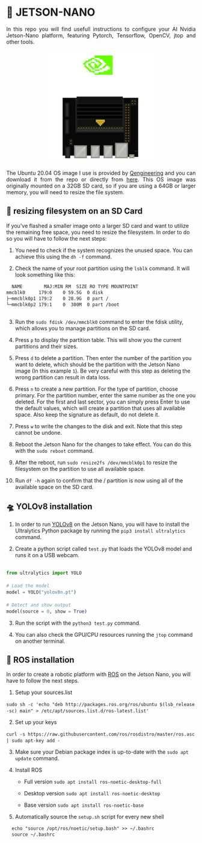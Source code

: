 # 🚀 JETSON-NANO

<p align="justify">
In this repo you will find usefull instructions to configure your AI Nvidia Jetson-Nano platform, featuring Pytorch, Tensorflow, OpenCV, jtop and other tools. 
</p>

<p align="center">
  <img src="https://github.com/JVPC0D3R/resources/blob/main/jetson_gif_jvp.gif" width="300" />
</p>

<p align="justify">
The Ubuntu 20.04 OS image I use is provided by <a href="https://github.com/Qengineering/Jetson-Nano-Ubuntu-20-image">Qengineering</a> and you can download it from the repo or directly from <a href="https://ln5.sync.com/dl/741c98fe0/x8kxkhgs-cgmzk7rf-n4m7pyw8-h64tzbv5/view/default/11304846510004">here</a>. This OS image was originally mounted on a 32GB SD card, so if you are using a 64GB or larger memory, you will need to resize the file system.
</p>



## 📏 resizing filesystem on an SD Card

<p align="justify">
  
If you've flashed a smaller image onto a larger SD card and want to utilize the remaining free space, you need to resize the filesystem. In order to do so you will have to follow the next steps:

</p>

<p align="justify">
  
1. You need to check if the system recognizes the unused space. You can achieve this using the ``` dh -f ``` command.
  
</p>

<p align="justify">
  
2. Check the name of your root partition using the ``` lsblk ``` command. It will look something like this:
  
</p>

```
  NAME        MAJ:MIN RM  SIZE RO TYPE MOUNTPOINT
mmcblk0     179:0    0 59.5G  0 disk
├─mmcblk0p1 179:2    0 28.9G  0 part /
└─mmcblk0p2 179:1    0  300M  0 part /boot
  
```
<p align="justify">
  
3. Run the ```sudo fdisk /dev/mmcblk0``` command to enter the fdisk utility, which allows you to manage partitions on the SD card.

</p>

<p align="justify">

4. Press ```p``` to display the partition table. This will show you the current partitions and their sizes.

</p>

<p align="justify">
  
5. Press ```d``` to delete a partition. Then enter the number of the partition you want to delete, which should be the partition with the Jetson Nano image (In this example ```1```). Be very careful with this step as deleting the wrong partition can result in data loss.

</p>

<p align="justify">
  
6. Press ```n``` to create a new partition. For the type of partition, choose primary. For the partition number, enter the same number as the one you deleted. For the first and last sector, you can simply press Enter to use the default values, which will create a partition that uses all available space. Also keep the signature as default, do not delete it.
</p>

<p align="justify">
  
7. Press ```w``` to write the changes to the disk and exit. Note that this step cannot be undone.

</p>

<p align="justify">
  
8. Reboot the Jetson Nano for the changes to take effect. You can do this with the ```sudo reboot``` command.

</p>

<p align="justify">
  
9. After the reboot, run ```sudo resize2fs /dev/mmcblk0p1``` to resize the filesystem on the partition to use all available space.

</p>

<p align="justify">
  
10. Run ```df -h``` again to confirm that the / partition is now using all of the available space on the SD card.
  
</p>


## 🛸 YOLOv8 installation

<p align="justify">
  
1. In order to run <a href="https://github.com/ultralytics/ultralytics">YOLOv8</a>  on the Jetson Nano, you will have to install the Ultralytics Python package by running the ``` pip3 install ultralytics ``` command.

</p>

<p align="justify">
  
2. Create a python script called ```test.py``` that loads the YOLOv8 model and runs it on a USB webcam.

</p>

```python

from ultralytics import YOLO

# Load the model
model = YOLO("yolov8n.pt")

# Detect and show output
model(source = 0, show = True)

```

<p align="justify">
  
3. Run the script with the ```python3 test.py``` command.

</p>

<p align="justify">
  
4. You can also check the GPU/CPU resources running the ```jtop``` command on another terminal.

</p>

## 🤖 ROS installation

<p align="justify">
  
In order to create a robotic platform with <a href="http://wiki.ros.org/noetic/Installation/Ubuntu">ROS</a>  on the Jetson Nano, you will have to follow the next steps.
  
</p>

<p align="justify">
  
1. Setup your sources.list
  
  ```sudo sh -c 'echo "deb http://packages.ros.org/ros/ubuntu $(lsb_release -sc) main" > /etc/apt/sources.list.d/ros-latest.list'``` 

</p>

<p align="justify">
  
2. Set up your keys
  
  ```curl -s https://raw.githubusercontent.com/ros/rosdistro/master/ros.asc | sudo apt-key add -``` 

</p>

<p align="justify">
  
3. Make sure your Debian package index is up-to-date with the ```sudo apt update``` command.

</p>

<p align="justify">
  
4. Install ROS
  
    * Full version ```sudo apt install ros-noetic-desktop-full``` 
  
    * Desktop version ```sudo apt install ros-noetic-desktop``` 
  
    * Base version ```sudo apt install ros-noetic-base``` 

</p>

<p align="justify">
  
5. Automatically source the ```setup.sh``` script for every new shell

```
  echo "source /opt/ros/noetic/setup.bash" >> ~/.bashrc
  source ~/.bashrc
  
``` 

</p>






